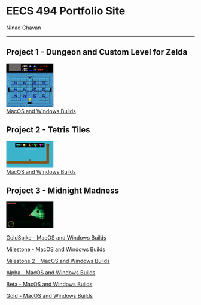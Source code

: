 # EECS 494 Portfolio Site
Ninad Chavan

---
## Project 1 - Dungeon and Custom Level for Zelda
<img src="ZeldaImg.png" alt="ZeldaImage" style="width:25%"><br>
<a href="/eecs494/zelda.zip">MacOS and Windows Builds</a>

## Project 2 - Tetris Tiles
<img src="tetris_tiles.png" alt="tetris_tiles" style="width:25%"><br>
<a href="/eecs494/nchavan-p2-gold.zip">MacOS and Windows Builds</a>

## Project 3 - Midnight Madness
<img src="midnight_pic.png" alt="midnight_pic" style="width:25%"><br>

<a href="/eecs494/bigfoot-builds.zip">GoldSpike - MacOS and Windows Builds</a>

<a href="/eecs494/midnight-builds.zip">Milestone - MacOS and Windows Builds</a>

<a href="/eecs494/p3-milestone-2.zip">Milestone 2 - MacOS and Windows Builds</a>

<a href="/eecs494/p3-alpha.zip">Alpha - MacOS and Windows Builds</a>

<a href="https://drive.google.com/file/d/1kLvP-W_ruKRzV7La5afvEL7bxk6CAMV_/view?usp=sharing">Beta - MacOS and Windows Builds</a>

<a href="https://drive.google.com/file/d/12YkcKmM6c8BDLHGp1nKYGz7CY2whZBwc/view?usp=sharing">Gold - MacOS and Windows Builds</a>
